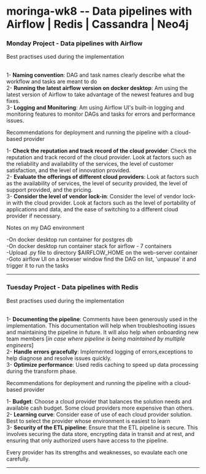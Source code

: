 # moringa-wk8 -- Data pipelines with Airflow | Redis | Cassandra | Neo4j


<h3>Monday Project - Data pipelines with Airflow</h3>
Best practises used during the implementation

<br>1- <b>Naming convention</b>:
DAG and task names clearly describe what the workflow and tasks are meant to do
<br>2- <b>Running the latest airflow version on docker desktop</b>:
Am using the latest version of Airflow to take advantage of the newest features and bug fixes.
<br>3- <b>Logging and Monitoring</b>: 
Am using Airflow UI's built-in logging and monitoring features to monitor DAGs and tasks for errors and performance issues. 

Recommendations for deployment and running the pipeline with a cloud-based provider

1- <b>Check the reputation and track record of the cloud provider</b>: Check the reputation and track record of the cloud provider. Look at factors such as the reliability and availability of the services, the level of customer satisfaction, and the level of innovation provided.
<br>2- <b>Evaluate the offerings of different cloud providers</b>: Look at factors such as the availability of services, the level of security provided, the level of support provided, and the pricing.
<br>3- <b>Consider the level of vendor lock-in</b>: Consider the level of vendor lock-in with the cloud provider. Look at factors such as the level of portability of applications and data, and the ease of switching to a different cloud provider if necessary.

Notes on my DAG environment

-On docker desktop run container for postgres db
<br>-On docker desktop run container stack for airflow - 7 containers
<br>-Upload .py file to directory $AIRFLOW_HOME on the web-server container 
<br>-Goto airflow UI on a browser window find the DAG on list, 'unpause' it and trigger it to run the tasks

-------------------------------------------------------------------------------------------------------------------------------------------------------
<h3>Tuesday Project - Data pipelines with Redis</h3>
Best practises used during the implementation

<br>1- <b>Documenting the pipeline</b>: 
Comments have been generously used in the implementation.
This documentation will help when troubleshooting issues and maintaining the pipeline in future. 
It will also help when onboarding new team members [<i>in case where pipeline is being maintained by multiple engineers</i>]
<br>2- <b>Handle errors gracefully</b>: 
Implemented logging of errors,exceptions to help diagnose and resolve issues quickly.
<br>3- <b>Optimize performance</b>: 
Used redis caching to speed up data processing during the transform phase.


Recommendations for deployment and running the pipeline with a cloud-based provider

1- <b>Budget</b>: 
Choose a cloud provider that balances the solution needs and available cash budget. Some cloud providers more expensive than others.
<br>2- <b>Learning curve</b>:
Consider ease of use of each cloud provider solution. Best to select the provider whose environment is easiest to learn 
<br>3- <b>Security of the ETL pipeline</b>:
Ensure that the ETL pipeline is secure. 
This involves securing the data store, encrypting data in transit and at rest, and ensuring that only authorized users have access to the pipeline.

Every provider has its strengths and weaknesses, so evaulate each one carefully.

------------------------------------------------------------------------------------------------------------------------------------------------------
